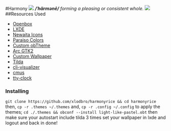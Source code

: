 #Harmony
[![](https://i.imgur.com/fnMVDMm.png)](https://i.imgur.com/fnMVDMm.png)
***/ˈhärmənē/***
*forming a pleasing or consistent whole.*
![](https://i.redd.it/rngro1z1tzi21.png)
##Resources Used
- [Openbox](https://github.com/danakj/openboxhttp:// "Openbox")
- [LXDE](https://github.com/lxde "LXDE")
- [Newaita Icons](https://www.gnome-look.org/p/1243493/ "Newaita Icons")
- [Paraiso Colors](https://github.com/idleberg/Paraiso-Terminal "Paraiso Colors")
- [Custom obTheme](https://imgur.com/a/vlNuJgs "Custom obTheme")
- [Arc GTK2](https://github.com/horst3180/arc-theme "Arc GTK2")
- [Custom Wallpaper](https://imgur.com/a/I2VU93h "Custom Wallpaper")
- [Tilda](https://github.com/lanoxx/tilda "Tilda")
- [cli-visualizer](https://github.com/dpayne/cli-visualizer "cli-visualizer") 
- [cmus](https://github.com/cmus/cmus "cmus")
- [tty-clock](https://github.com/xorg62/tty-clock "tty-clock")
### Installing
`git clone https://github.com/xlodbro/harmonyrice && cd harmonyrice`
then,
`cp -r .themes ~/.themes`
and,
`cp -r .config ~/.config`
to apply the themes;
`cd ./.themes && obconf --install light-like-pastel.obt`
then make sure your autostart include tilda 3 times
set your wallpaper in lxde and logout and back in
done!

